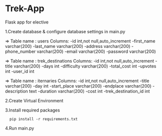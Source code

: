 # Trek-App
Flask app for elective

1.Create database & configure database settings in main.py

=> Table name : users
   Columns:
      -id               int,not null,auto_increment
      -first_name       varchar(200)
      -last_name        varchar(200)
      -address          varchar(200)
      -phone_number     varchar(200)
      -email            varchar(200)
      -password         varchar(200)
      
=> Table name : trek_destinations
   Columns:
      -id               int,not null,auto_increment
      -title            varchar(200)
      -days             int
      -difficulty       varchar(200)
      -total_cost       int
      -upvotes          int
      -user_id          int

=> Table name : iternaries
   Columns:
      -id                     int,not null,auto_increment
      -title                  varchar(200)
      -day                    int
      -start_place            varchar(200)
      -endplace               varchar(200)
      -description            text
      -duration               varchar(200)
      -cost                   int
      -trek_destination_id    int

2.Create Virtual Environment

3.Install required packages
      
      pip install -r requirements.txt
      
4.Run main.py
